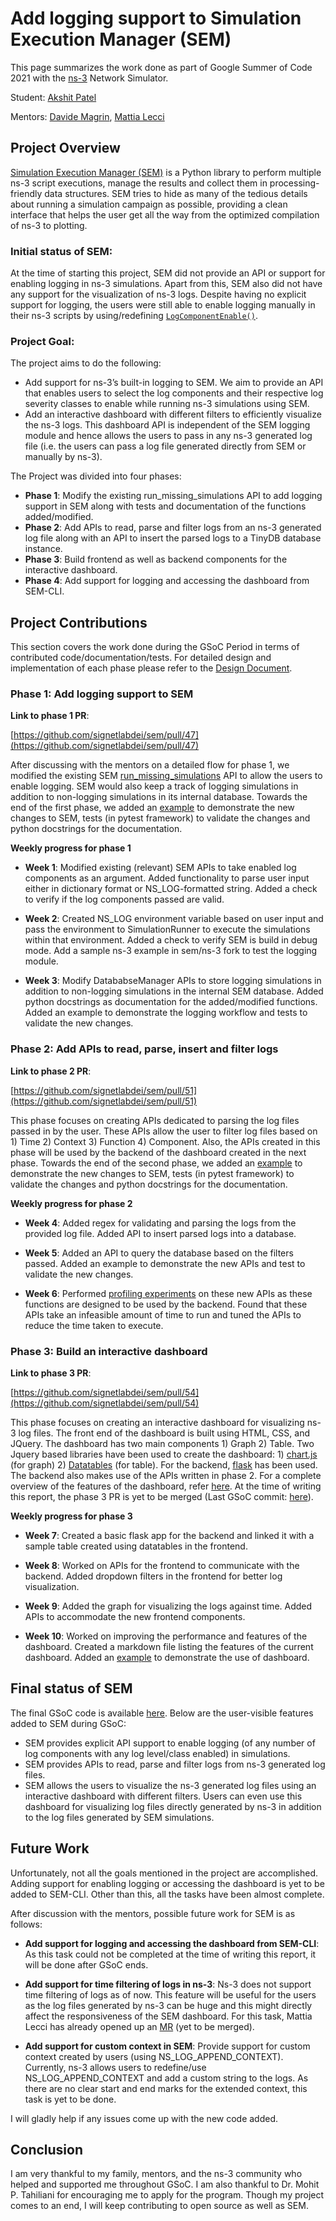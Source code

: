 # Add logging support to Simulation Execution Manager (SEM)
This page summarizes the work done as part of Google Summer of Code 2021 with the [ns-3](https://gitlab.com/nsnam) Network Simulator.

Student: [Akshit Patel](https://github.com/akshitpatel01)

Mentors: [Davide Magrin](https://github.com/DvdMgr), [Mattia Lecci](https://github.com/mattia-lecci)

## Project Overview
[Simulation Execution Manager (SEM)](https://github.com/signetlabdei/sem) is a Python library to perform multiple ns-3 script executions, manage the results and collect them in processing-friendly data structures. SEM tries to hide as many of the tedious details about running a simulation campaign as possible, providing a clean interface that helps the user get all the way from the optimized compilation of ns-3 to plotting.

### Initial status of SEM: 
At the time of starting this project, SEM did not provide an API or support for enabling logging in ns-3 simulations. Apart from this, SEM also did not have any support for the visualization of ns-3 logs. Despite having no explicit support for logging, the users were still able to enable logging manually in their ns-3 scripts by using/redefining [```LogComponentEnable()```](https://www.nsnam.org/doxygen/group__logging.html#gabe50035652d407c40bdaef78214c4955). 

### Project Goal: 
The project aims to do the following:
- Add support for ns-3’s built-in logging to SEM. We aim to provide an API that enables users to select the log components and their respective log severity classes to enable while running ns-3 simulations using SEM. 
- Add an interactive dashboard with different filters to efficiently visualize the ns-3 logs. This dashboard API is independent of the SEM logging module and hence allows the users to pass in any ns-3 generated log file (i.e. the users can pass a log file generated directly from SEM or manually by ns-3). 

The Project was divided into four phases:
- **Phase 1**: Modify the existing run_missing_simulations API to add logging support in SEM along with tests and documentation of the functions added/modified.
- **Phase 2**: Add APIs to read, parse and filter logs from an ns-3 generated log file along with an API to insert the parsed logs to a TinyDB database instance.
- **Phase 3**: Build frontend as well as backend components for the interactive dashboard.
- **Phase 4**: Add support for logging and accessing the dashboard from SEM-CLI. 

## Project Contributions
This section covers the work done during the GSoC Period in terms of contributed code/documentation/tests. For detailed design and implementation of each phase please refer to the [Design Document](https://docs.google.com/document/d/1GWQFEF1my4VmCnKayGZGYj6lwtYFQeE5qFI5emJlbOw/edit?usp=sharing).

### Phase 1: Add logging support to SEM
**Link to phase 1 PR**:

[https://github.com/signetlabdei/sem/pull/47](https://github.com/signetlabdei/sem/pull/47)

After discussing with the mentors on a detailed flow for phase 1, we modified the existing SEM [run_missing_simulations](https://simulationexecutionmanager.readthedocs.io/en/develop/api.html#sem.CampaignManager.run_missing_simulations) API to allow the users to enable logging. SEM would also keep a track of logging simulations in addition to non-logging simulations in its internal database. Towards the end of the first phase, we added an [example](https://github.com/akshitpatel01/sem/blob/gsoc2021/examples/logging_example.py) to demonstrate the new changes to SEM, tests (in pytest framework) to validate the changes and python docstrings for the documentation.

**Weekly progress for phase 1**

- **Week 1**: Modified existing (relevant) SEM APIs to take enabled log components as an argument. Added functionality to parse user input either in dictionary format or NS_LOG-formatted string. Added a check to verify if the log components passed are valid.

- **Week 2**: Created NS_LOG environment variable based on user input and pass the environment to SimulationRunner to execute the simulations within that environment. Added a check to verify SEM is build in debug mode. Add a sample ns-3 example in sem/ns-3 fork to test the logging module.  

- **Week 3**: Modify DatababseManager APIs to store logging simulations in addition to non-logging simulations in the internal SEM database. Added python docstrings as documentation for the added/modified functions. Added an example to demonstrate the logging workflow and tests to validate the new changes.


### Phase 2: Add APIs to read, parse, insert and filter logs
**Link to phase 2 PR**:

[https://github.com/signetlabdei/sem/pull/51](https://github.com/signetlabdei/sem/pull/51)

This phase focuses on creating APIs dedicated to parsing the log files passed in by the user. These APIs allow the user to filter log files based on 1) Time 2) Context 3) Function 4) Component. Also, the APIs created in this phase will be used by the backend of the dashboard created in the next phase. Towards the end of the second phase, we added an [example](https://github.com/akshitpatel01/sem/blob/gsoc2021/examples/logging_example2.py) to demonstrate the new changes to SEM, tests (in pytest framework) to validate the changes and python docstrings for the documentation.

**Weekly progress for phase 2**

- **Week 4**: Added regex for validating and parsing the logs from the provided log file. Added API to insert parsed logs into a database.
 
- **Week 5**: Added an API to query the database based on the filters passed. Added an example to demonstrate the new APIs and test to validate the new changes.

- **Week 6**: Performed [profiling experiments](https://github.com/akshitpatel01/sem/tree/profiling/profiling) on these new APIs as these functions are designed to be used by the backend. Found that these APIs take an infeasible amount of time to run and tuned the APIs to reduce the time taken to execute. 


### Phase 3: Build an interactive dashboard 
**Link to phase 3 PR**:

[https://github.com/signetlabdei/sem/pull/54](https://github.com/signetlabdei/sem/pull/54)

This phase focuses on creating an interactive dashboard for visualizing ns-3 log files. The front end of the dashboard is built using HTML, CSS, and JQuery. The dashboard has two main components 1) Graph 2) Table. Two Jquery based libraries have been used to create the dashboard: 1) [chart.js](https://www.chartjs.org/) (for graph) 2) [Datatables](https://datatables.net/) (for table). For the backend, [flask](https://flask.palletsprojects.com/en/2.0.x/) has been used. The backend also makes use of the APIs written in phase 2. For a complete overview of the features of the dashboard, refer [here](https://github.com/akshitpatel01/sem/blob/gsoc2021/sem/dashboard/README.md).  At the time of writing this report, the phase 3 PR is yet to be merged (Last GSoC commit: [here](https://github.com/signetlabdei/sem/pull/54/commits/9f1e53900d2ad1261bf16a5662e7f77f6558f0bd)). 

**Weekly progress for phase 3**

- **Week 7**: Created a basic flask app for the backend and linked it with a sample table created using datatables in the frontend. 

- **Week 8**: Worked on APIs for the frontend to communicate with the backend. Added dropdown filters in the frontend for better log visualization. 

- **Week 9**: Added the graph for visualizing the logs against time. Added APIs to accommodate the new frontend components. 

- **Week 10**: Worked on improving the performance and features of the dashboard. Created a markdown file listing the features of the current dashboard. Added an [example](https://github.com/akshitpatel01/sem/blob/gsoc2021/examples/logging_example2.py) to demonstrate the use of dashboard. 


## Final status of SEM 
The final GSoC code is available [here](https://github.com/akshitpatel01/sem/tree/gsoc2021-final). Below are the user-visible features added to SEM during GSoC:
- SEM provides explicit API support to enable logging (of any number of log components with any log level/class enabled) in simulations.
- SEM provides APIs to read, parse and filter logs from ns-3 generated log files.
- SEM allows the users to visualize the ns-3 generated log files using an interactive dashboard with different filters. Users can even use this dashboard for visualizing log files directly generated by ns-3 in addition to the log files generated by SEM simulations. 


## Future Work
Unfortunately, not all the goals mentioned in the project are accomplished. Adding support for enabling logging or accessing the dashboard is yet to be added to SEM-CLI. Other than this, all the tasks have been almost complete. 

After discussion with the mentors, possible future work for SEM is as follows:

- **Add support for logging and accessing the dashboard from SEM-CLI**: As this task could not be completed at the time of writing this report, it will be done after GSoC ends.

- **Add support for time filtering of logs in ns-3**: Ns-3 does not support time filtering of logs as of now. This feature will be useful for the users as the log files generated by ns-3 can be huge and this might directly affect the responsiveness of the SEM dashboard. For this task, Mattia Lecci has already opened up an [MR](https://gitlab.com/nsnam/ns-3-dev/-/merge_requests/636) (yet to be merged).  

- **Add support for custom context in SEM**: Provide support for custom context created by users (using NS_LOG_APPEND_CONTEXT). Currently, ns-3 allows users to redefine/use NS_LOG_APPEND_CONTEXT and add a custom string to the logs. As there are no clear start and end marks for the extended context, this task is yet to be done.

I will gladly help if any issues come up with the new code added.

## Conclusion
I am very thankful to my family, mentors, and the ns-3 community who helped and supported me throughout GSoC. I am also thankful to Dr. Mohit P. Tahiliani for encouraging me to apply for the program. Though my project comes to an end, I will keep contributing to open source as well as SEM. 

